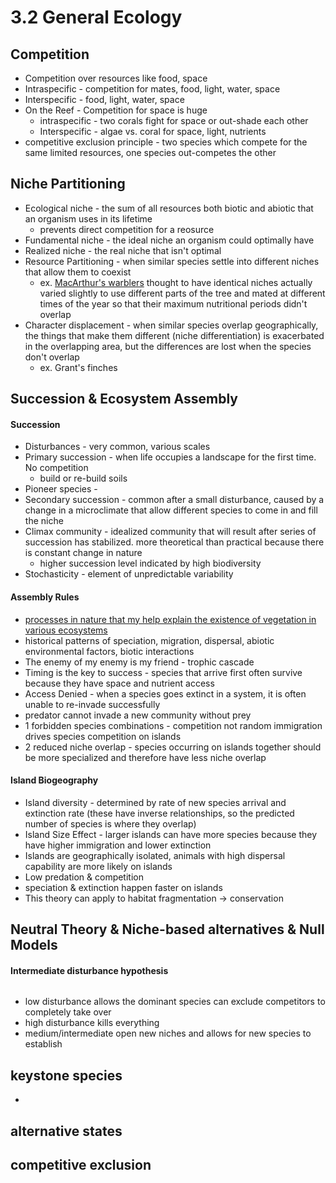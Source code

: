 # 3.2 General Ecology

## Competition

* Competition over resources like food, space&#x20;
* Intraspecific - competition for mates, food, light, water, space&#x20;
* Interspecific - food, light, water, space&#x20;
* On the Reef - Competition for space is huge
  * intraspecific - two corals fight for space or out-shade each other&#x20;
  * Interspecific - algae vs. coral for space, light, nutrients&#x20;
* competitive exclusion principle - two species which compete for the same limited resources, one species out-competes the other&#x20;

## Niche Partitioning

* Ecological niche - the sum of all resources both biotic and abiotic that an organism uses in its lifetime&#x20;
  * prevents direct competition for a reosurce&#x20;
* Fundamental niche - the ideal niche an organism could optimally have&#x20;
* Realized niche - the real niche that isn't optimal&#x20;
* Resource Partitioning - when similar species settle into different niches that allow them to coexist&#x20;
  * ex. [MacArthur's warblers](https://web.stanford.edu/group/stanfordbirds/text/essays/MacArthur's\_Warblers.html) thought to have identical niches actually varied slightly to use different parts of the tree and mated at different times of the year so that their maximum nutritional periods didn't overlap&#x20;
* Character displacement - when similar species overlap geographically, the things that make them different (niche differentiation) is exacerbated in the overlapping area, but the differences are lost when the species don't overlap
  * ex. Grant's finches&#x20;

## Succession  & Ecosystem Assembly

#### Succession&#x20;

* Disturbances - very common, various scales
* Primary succession - when life occupies a landscape for the first time. No competition&#x20;
  * build or re-build soils
* Pioneer species -&#x20;
* Secondary succession - common after a small disturbance, caused by a change in a microclimate that allow different species to come in and fill the niche&#x20;
* Climax community - idealized community that will result after series of succession has stabilized. more theoretical than practical because there is constant change in nature&#x20;
  * higher succession level indicated by high biodiversity&#x20;
* Stochasticity - element of unpredictable variability&#x20;

#### Assembly Rules

* [processes in nature that my help explain the existence of vegetation in various ecosystems](https://greatecology.com/2013/10/04/ecological-assembly-rules/)
* historical patterns of speciation, migration, dispersal, abiotic environmental factors, biotic interactions&#x20;
* The enemy of my enemy is my friend - trophic cascade&#x20;
* Timing is the key to success - species that arrive first often survive because they have space and nutrient access&#x20;
* Access Denied - when a species goes extinct in a system, it is often unable to re-invade successfully &#x20;
* predator cannot invade a new community without prey&#x20;
* 1 forbidden species combinations - competition not random immigration drives species competition on islands
* 2 reduced niche overlap - species occurring on islands together should be more specialized and therefore have less niche overlap&#x20;

#### Island Biogeography&#x20;

* Island diversity - determined by rate of new species arrival and extinction rate (these have inverse relationships, so the predicted number of species is where they overlap)&#x20;
* Island Size Effect - larger islands can have more species because they have higher immigration and lower extinction &#x20;
* Islands are geographically isolated, animals with high dispersal capability are more likely on islands&#x20;
* Low predation & competition
* speciation & extinction happen faster on islands&#x20;
* This theory can apply to habitat fragmentation -> conservation&#x20;

## Neutral Theory & Niche-based alternatives & Null Models&#x20;

#### Intermediate disturbance hypothesis

<figure><img src="https://www.nature.com/scitable/content/ne0000/ne0000/ne0000/ne0000/13317465/hughes_figure1_ksm.jpg" alt=""><figcaption></figcaption></figure>

* low disturbance allows the dominant species can exclude competitors to completely take over&#x20;
* high disturbance kills everything&#x20;
* medium/intermediate open new niches and allows for new species to establish&#x20;

## keystone species

* &#x20;

## alternative states

## competitive exclusion





